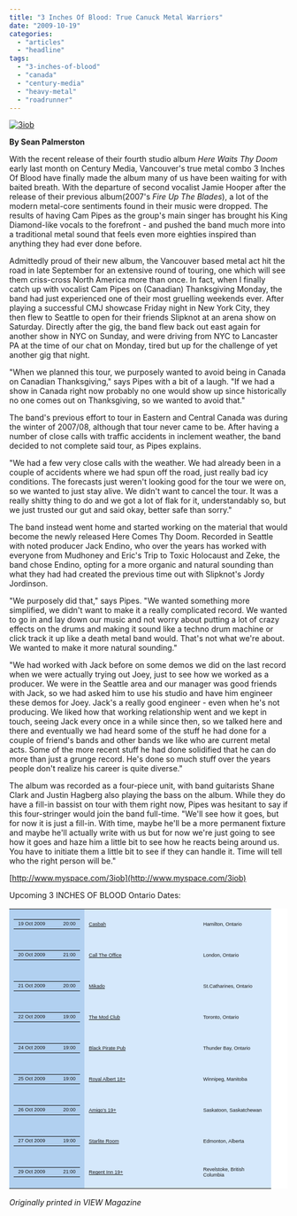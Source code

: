 ```yaml
---
title: "3 Inches Of Blood: True Canuck Metal Warriors"
date: "2009-10-19"
categories: 
  - "articles"
  - "headline"
tags: 
  - "3-inches-of-blood"
  - "canada"
  - "century-media"
  - "heavy-metal"
  - "roadrunner"
---
```


[![3iob](http://www.hellbound.ca/wp-content/uploads/2009/10/3iob-300x199.jpg "3iob")](http://www.hellbound.ca/wp-content/uploads/2009/10/3iob.jpg)

**By Sean Palmerston**

With the recent release of their fourth studio album _Here Waits Thy Doom_ early last month on Century Media, Vancouver's true metal combo 3 Inches Of Blood have finally made the album many of us have been waiting for with baited breath. With the departure of second vocalist Jamie Hooper after the release of their previous album(2007's _Fire Up The Blades_), a lot of the modern metal-core sentiments found in their music were dropped. The results of having Cam Pipes as the group's main singer has brought his King Diamond-like vocals to the forefront - and pushed the band much more into a traditional metal sound that feels even more eighties inspired than anything they had ever done before.

Admittedly proud of their new album, the Vancouver based metal act hit the road in late September for an extensive round of touring, one which will see them criss-cross North America more than once. In fact, when I finally catch up with vocalist Cam Pipes on (Canadian) Thanksgiving Monday, the band had just experienced one of their most gruelling weekends ever. After playing a successful CMJ showcase Friday night in New York City, they then flew to Seattle to open for their friends Slipknot at an arena show on Saturday. Directly after the gig, the band flew back out east again for another show in NYC on Sunday, and were driving from NYC to Lancaster PA at the time of our chat on Monday, tired but up for the challenge of yet another gig that night.

"When we planned this tour, we purposely wanted to avoid being in Canada on Canadian Thanksgiving," says Pipes with a bit of a laugh. "If we had a show in Canada right now probably no one would show up since historically no one comes out on Thanksgiving, so we wanted to avoid that."

The band's previous effort to tour in Eastern and Central Canada was during the winter of 2007/08, although that tour never came to be. After having a number of close calls with traffic accidents in inclement weather, the band decided to not complete said tour, as Pipes explains.

"We had a few very close calls with the weather. We had already been in a couple of accidents where we had spun off the road, just really bad icy conditions. The forecasts just weren't looking good for the tour we were on, so we wanted to just stay alive. We didn't want to cancel the tour. It was a really shitty thing to do and we got a lot of flak for it, understandably so, but we just trusted our gut and said okay, better safe than sorry."

The band instead went home and started working on the material that would become the newly released Here Comes Thy Doom. Recorded in Seattle with noted producer Jack Endino, who over the years has worked with everyone from Mudhoney and Eric's Trip to Toxic Holocaust and Zeke, the band chose Endino, opting for a more organic and natural sounding than what they had had created the previous time out with Slipknot's Jordy Jordinson.

"We purposely did that," says Pipes. "We wanted something more simplified, we didn't want to make it a really complicated record. We wanted to go in and lay down our music and not worry about putting a lot of crazy effects on the drums and making it sound like a techno drum machine or click track it up like a death metal band would. That's not what we're about. We wanted to make it more natural sounding."

"We had worked with Jack before on some demos we did on the last record when we were actually trying out Joey, just to see how we worked as a producer. We were in the Seattle area and our manager was good friends with Jack, so we had asked him to use his studio and have him engineer these demos for Joey. Jack's a really good engineer - even when he's not producing. We liked how that working relationship went and we kept in touch, seeing Jack every once in a while since then, so we talked here and there and eventually we had heard some of the stuff he had done for a couple of friend's bands and other bands we like who are current metal acts. Some of the more recent stuff he had done solidified that he can do more than just a grunge record. He's done so much stuff over the years people don't realize his career is quite diverse."

The album was recorded as a four-piece unit, with band guitarists Shane Clark and Justin Hagberg also playing the bass on the album. While they do have a fill-in bassist on tour with them right now, Pipes was hesitant to say if this four-stringer would join the band full-time. "We'll see how it goes, but for now it is just a fill-in. With time, maybe he'll be a more permanent fixture and maybe he'll actually write with us but for now we're just going to see how it goes and haze him a little bit to see how he reacts being around us. You have to initiate them a little bit to see if they can handle it. Time will tell who the right person will be."

[http://www.myspace.com/3iob](http://www.myspace.com/3iob)

Upcoming 3 INCHES OF BLOOD Ontario Dates:

<table border="0" cellspacing="2" cellpadding="2" width="440" bgcolor="#ffffff"><tbody><tr><td width="120" bgcolor="#b1d0f0"><table border="0" cellspacing="2" cellpadding="0" width="120"><tbody><tr><td width="85"><span style="font-family: Arial,Helvetica,sans-serif; font-size: xx-small;">19 Oct 2009</span></td><td width="35" align="right"><span style="font-family: Arial,Helvetica,sans-serif; font-size: xx-small;">20:00</span></td></tr></tbody></table></td><td width="191" bgcolor="#d5e8fb"><span style="font-family: Arial,Helvetica,sans-serif; font-size: xx-small;"><a href="http://music.myspace.com/index.cfm?fuseaction=music.showDetails&amp;friendid=555260&amp;Band_Show_ID=38552756">Casbah</a></span></td><td width="115" bgcolor="#d5e8fb"><span style="font-family: Arial,Helvetica,sans-serif; font-size: xx-small;">Hamilton, Ontario</span></td></tr><tr><td width="120" bgcolor="#b1d0f0"><table border="0" cellspacing="2" cellpadding="0" width="120"><tbody><tr><td width="85"><span style="font-family: Arial,Helvetica,sans-serif; font-size: xx-small;">20 Oct 2009</span></td><td width="35" align="right"><span style="font-family: Arial,Helvetica,sans-serif; font-size: xx-small;">21:00</span></td></tr></tbody></table></td><td width="191" bgcolor="#d5e8fb"><span style="font-family: Arial,Helvetica,sans-serif; font-size: xx-small;"><a href="http://music.myspace.com/index.cfm?fuseaction=music.showDetails&amp;friendid=555260&amp;Band_Show_ID=38552755">Call The Office</a></span></td><td width="115" bgcolor="#d5e8fb"><span style="font-family: Arial,Helvetica,sans-serif; font-size: xx-small;">London, Ontario</span></td></tr><tr><td width="120" bgcolor="#b1d0f0"><table border="0" cellspacing="2" cellpadding="0" width="120"><tbody><tr><td width="85"><span style="font-family: Arial,Helvetica,sans-serif; font-size: xx-small;">21 Oct 2009</span></td><td width="35" align="right"><span style="font-family: Arial,Helvetica,sans-serif; font-size: xx-small;">20:00</span></td></tr></tbody></table></td><td width="191" bgcolor="#d5e8fb"><span style="font-family: Arial,Helvetica,sans-serif; font-size: xx-small;"><a href="http://music.myspace.com/index.cfm?fuseaction=music.showDetails&amp;friendid=555260&amp;Band_Show_ID=38553058">Mikado</a></span></td><td width="115" bgcolor="#d5e8fb"><span style="font-family: Arial,Helvetica,sans-serif; font-size: xx-small;">St.Catharines, Ontario</span></td></tr><tr><td width="120" bgcolor="#b1d0f0"><table border="0" cellspacing="2" cellpadding="0" width="120"><tbody><tr><td width="85"><span style="font-family: Arial,Helvetica,sans-serif; font-size: xx-small;">22 Oct 2009</span></td><td width="35" align="right"><span style="font-family: Arial,Helvetica,sans-serif; font-size: xx-small;">19:00</span></td></tr></tbody></table></td><td width="191" bgcolor="#d5e8fb"><span style="font-family: Arial,Helvetica,sans-serif; font-size: xx-small;"><a href="http://music.myspace.com/index.cfm?fuseaction=music.showDetails&amp;friendid=555260&amp;Band_Show_ID=38552754">The Mod Club</a></span></td><td width="115" bgcolor="#d5e8fb"><span style="font-family: Arial,Helvetica,sans-serif; font-size: xx-small;">Toronto, Ontario</span></td></tr><tr><td width="120" bgcolor="#b1d0f0"><table border="0" cellspacing="2" cellpadding="0" width="120"><tbody><tr><td width="85"><span style="font-family: Arial,Helvetica,sans-serif; font-size: xx-small;">24 Oct 2009</span></td><td width="35" align="right"><span style="font-family: Arial,Helvetica,sans-serif; font-size: xx-small;">19:00</span></td></tr></tbody></table></td><td width="191" bgcolor="#d5e8fb"><span style="font-family: Arial,Helvetica,sans-serif; font-size: xx-small;"><a href="http://music.myspace.com/index.cfm?fuseaction=music.showDetails&amp;friendid=555260&amp;Band_Show_ID=38552753">Black Pirate Pub</a></span></td><td width="115" bgcolor="#d5e8fb"><span style="font-family: Arial,Helvetica,sans-serif; font-size: xx-small;">Thunder Bay, Ontario</span></td></tr><tr><td width="120" bgcolor="#b1d0f0"><table border="0" cellspacing="2" cellpadding="0" width="120"><tbody><tr><td width="85"><span style="font-family: Arial,Helvetica,sans-serif; font-size: xx-small;">25 Oct 2009</span></td><td width="35" align="right"><span style="font-family: Arial,Helvetica,sans-serif; font-size: xx-small;">19:00</span></td></tr></tbody></table></td><td width="191" bgcolor="#d5e8fb"><span style="font-family: Arial,Helvetica,sans-serif; font-size: xx-small;"><a href="http://music.myspace.com/index.cfm?fuseaction=music.showDetails&amp;friendid=555260&amp;Band_Show_ID=38552752">Royal Albert 18+</a></span></td><td width="115" bgcolor="#d5e8fb"><span style="font-family: Arial,Helvetica,sans-serif; font-size: xx-small;">Winnipeg, Manitoba</span></td></tr><tr><td width="120" bgcolor="#b1d0f0"><table border="0" cellspacing="2" cellpadding="0" width="120"><tbody><tr><td width="85"><span style="font-family: Arial,Helvetica,sans-serif; font-size: xx-small;">26 Oct 2009</span></td><td width="35" align="right"><span style="font-family: Arial,Helvetica,sans-serif; font-size: xx-small;">20:00</span></td></tr></tbody></table></td><td width="191" bgcolor="#d5e8fb"><span style="font-family: Arial,Helvetica,sans-serif; font-size: xx-small;"><a href="http://music.myspace.com/index.cfm?fuseaction=music.showDetails&amp;friendid=555260&amp;Band_Show_ID=38553839">Amigo’s 19+</a></span></td><td width="115" bgcolor="#d5e8fb"><span style="font-family: Arial,Helvetica,sans-serif; font-size: xx-small;">Saskatoon, Saskatchewan</span></td></tr><tr><td width="120" bgcolor="#b1d0f0"><table border="0" cellspacing="2" cellpadding="0" width="120"><tbody><tr><td width="85"><span style="font-family: Arial,Helvetica,sans-serif; font-size: xx-small;">27 Oct 2009</span></td><td width="35" align="right"><span style="font-family: Arial,Helvetica,sans-serif; font-size: xx-small;">19:00</span></td></tr></tbody></table></td><td width="191" bgcolor="#d5e8fb"><span style="font-family: Arial,Helvetica,sans-serif; font-size: xx-small;"><a href="http://music.myspace.com/index.cfm?fuseaction=music.showDetails&amp;friendid=555260&amp;Band_Show_ID=38550344">Starlite Room</a></span></td><td width="115" bgcolor="#d5e8fb"><span style="font-family: Arial,Helvetica,sans-serif; font-size: xx-small;">Edmonton, Alberta</span></td></tr><tr><td width="120" bgcolor="#b1d0f0"><table border="0" cellspacing="2" cellpadding="0" width="120"><tbody><tr><td width="85"><span style="font-family: Arial,Helvetica,sans-serif; font-size: xx-small;">29 Oct 2009</span></td><td width="35" align="right"><span style="font-family: Arial,Helvetica,sans-serif; font-size: xx-small;">21:00</span></td></tr></tbody></table></td><td width="191" bgcolor="#d5e8fb"><span style="font-family: Arial,Helvetica,sans-serif; font-size: xx-small;"><a href="http://music.myspace.com/index.cfm?fuseaction=music.showDetails&amp;friendid=555260&amp;Band_Show_ID=38552751">Regent Inn 19+</a></span></td><td width="115" bgcolor="#d5e8fb"><span style="font-family: Arial,Helvetica,sans-serif; font-size: xx-small;">Revelstoke, British Columbia</span></td></tr></tbody></table>

_Originally printed in VIEW Magazine_
